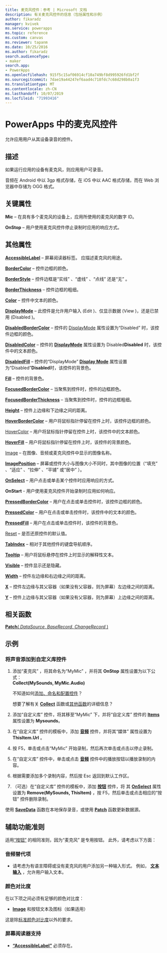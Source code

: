 ```yaml
---
title: 麦克风控件：参考 | Microsoft 文档
description: 有关麦克风控件的信息（包括属性和示例）
author: fikaradz
manager: kvivek
ms.service: powerapps
ms.topic: reference
ms.custom: canvas
ms.reviewer: tapanm
ms.date: 10/25/2016
ms.author: fikaradz
search.audienceType:
- maker
search.app:
- PowerApps
ms.openlocfilehash: 915f5c15af06914cf10a749bf8d995926fd1bf2f
ms.sourcegitcommit: 7dae19a44247ef6aad4c718fdc7c68d298b0a1f3
ms.translationtype: MT
ms.contentlocale: zh-CN
ms.lasthandoff: 10/07/2019
ms.locfileid: "71993416"
---
```

# <a name="microphone-control-in-powerapps"></a>PowerApps 中的麦克风控件
允许应用用户从其设备录音的控件。

## <a name="description"></a>描述
如果运行应用的设备有麦克风，则应用用户可录音。

音频在 Android 中以 3gp 格式存储，在 iOS 中以 AAC 格式存储，而在 Web 浏览器中存储为 OGG 格式。

## <a name="key-properties"></a>关键属性
**Mic** – 在具有多个麦克风的设备上，应用所使用的麦克风的数字 ID。

**OnStop** – 用户使用麦克风控件停止录制时应用的响应方式。

## <a name="additional-properties"></a>其他属性
**[AccessibleLabel](properties-accessibility.md)** – 屏幕阅读器标签。 应描述麦克风的用途。

**[BorderColor](properties-color-border.md)** – 控件边框的颜色。

**[BorderStyle](properties-color-border.md)** – 控件边框是“实线”  、“虚线”  、“点线”  还是“无”  。

**[BorderThickness](properties-color-border.md)** – 控件边框的粗细。

**[Color](properties-color-border.md)** – 控件中文本的颜色。

**[DisplayMode](properties-core.md)** – 此控件是允许用户输入 (Edit  )、仅显示数据 (View  )，还是已禁用 (Disabled  )。

**[DisabledBorderColor](properties-color-border.md)** – 控件的 [DisplayMode](properties-core.md)  属性设置为“Disabled”  时，该控件边框的颜色。

**[DisabledColor](properties-color-border.md)** – 控件的 **[DisplayMode](properties-core.md)** 属性设置为 Disabled**Disabled** 时，该控件中的文本颜色。

**[DisabledFill](properties-color-border.md)** – 控件的“DisplayMode” **[Display Mode](properties-core.md)** 属性设置为“Disabled”**Disabled**时，该控件的背景色。

**[Fill](properties-color-border.md)** – 控件的背景色。

**[FocusedBorderColor](properties-color-border.md)** – 当聚焦到控件时，控件的边框颜色。

**[FocusedBorderThickness](properties-color-border.md)** – 当聚焦到控件时，控件的边框粗细。

**[Height](properties-size-location.md)** – 控件上边缘和下边缘之间的距离。

**[HoverBorderColor](properties-color-border.md)** – 用户将鼠标指针停留在控件上时，该控件边框的颜色。

[HoverColor](properties-color-border.md)  – 用户将鼠标指针停留在控件上时，该控件中的文本颜色。

**[HoverFill](properties-color-border.md)** – 用户将鼠标指针停留在控件上时，该控件的背景颜色。

[Image](properties-visual.md)  – 在图像、音频或麦克风控件中显示的图像名称。

**[ImagePosition](properties-visual.md)** – 屏幕或控件大小与图像大小不同时，其中图像的位置（“填充”  、“适应”  、“拉伸”  、“平铺”  或“居中”  ）。

**[OnSelect](properties-core.md)** – 用户点击或单击某个控件时应用响应的方式。

**OnStart** - 用户使用麦克风控件开始录制时应用如何响应。

**[PressedBorderColor](properties-color-border.md)** – 用户在点击或单击控件时，该控件边框的颜色。

**[PressedColor](properties-color-border.md)** – 用户在点击或单击控件时，该控件中的文本的颜色。

**[PressedFill](properties-color-border.md)** – 用户在点击或单击控件时，该控件的背景色。

[Reset](properties-core.md)  – 是否还原控件的默认值。

**[TabIndex](properties-accessibility.md)** – 相对于其他控件的键盘导航顺序。

**[Tooltip](properties-core.md)** – 用户将鼠标悬停在控件上时显示的解释性文本。

**[Visible](properties-core.md)** – 控件显示还是隐藏。

**[Width](properties-size-location.md)** – 控件左边缘和右边缘之间的距离。

**[X](properties-size-location.md)** – 控件左边缘与其父容器（如果没有父容器，则为屏幕）左边缘之间的距离。

**[Y](properties-size-location.md)** – 控件上边缘与其父容器（如果没有父容器，则为屏幕）上边缘之间的距离。

## <a name="related-functions"></a>相关函数
[**Patch**( *DataSource*, *BaseRecord*, *ChangeRecord* )](../functions/function-patch.md)

## <a name="example"></a>示例
### <a name="add-sounds-to-a-custom-gallery-control"></a>将声音添加到自定义库控件
1. 添加“麦克风”  ，将其命名为“MyMic”  ，并将其 **OnStop** 属性设置为以下公式：<br>
   **Collect(MySounds, MyMic.Audio)**

    不知道如何[添加、命名和配置控件](../add-configure-controls.md)？

    想要了解有关 **[Collect](../functions/function-clear-collect-clearcollect.md)** 函数或[其他函数](../formula-reference.md)的详细信息？
2. 添加“自定义库”  控件，将其移至“MyMic”  下，并将“自定义库”  控件的 **[Items](properties-core.md)** 属性设置为 **Mysounds**。
3. 在“自定义库”  控件的模板中，添加 **[音频](control-audio-video.md)** 控件，并将其“媒体”  属性设置为 **ThisItem.Url** 。
4. 按 F5，单击或点击“MyMic”  开始录制，然后再次单击或点击以停止录制。
5. 在“自定义库”  控件中，单击或点击 **[音频](control-audio-video.md)** 控件中的播放按钮以播放录制的内容。
6. 根据需要添加多个录制内容，然后按 Esc 返回到默认工作区。
7. （可选）在“自定义库”  控件的模板中，添加 **[按钮](control-button.md)** 控件，将 其 **[OnSelect](properties-core.md)** 属性设置为 **Remove(MySounds, ThisItem)** ，按 F5，然后单击或点击相应的“按钮”  控件删除录制。

使用 **[SaveData](../functions/function-savedata-loaddata.md)** 函数在本地保存录音，或使用 **[Patch](../functions/function-patch.md)** 函数更新数据源。


## <a name="accessibility-guidelines"></a>辅助功能准则
适用[“按钮”](control-button.md)  的相同准则，因为“麦克风”  是专用按钮。 此外，请考虑以下方面：

### <a name="audio-alternatives"></a>音频替代项
* 请考虑为有语言障碍或没有麦克风的用户添加另一种输入形式。 例如， **[文本输入](control-text-input.md)** ，允许用户输入文本。

### <a name="color-contrast"></a>颜色对比度
在以下项之间必须有足够的颜色对比度：
* **[Image](properties-visual.md)** 和按钮文本及图标（如果适用）

这是除[标准颜色对比度](../accessible-apps-color.md)以外的要求。

### <a name="screen-reader-support"></a>屏幕阅读器支持
* **[“AccessibleLabel”](properties-accessibility.md)** 必须存在。
